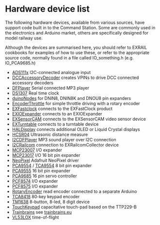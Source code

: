 # Hardware device list

The following hardware devices, available from various sources, have support code built in to the Command Station. Some are commonly used in the electronics and Arduino market, others are specifically designed for model railway use.

Although the devices are summarised here, you should refer to EXRAIL cookbooks for examples of how to use these, or refer to the appropriate source code, normally found in a file called IO_something.h (e.g. IO_PCA9685.h)

* [ADS111x](?ADS111x) I2C-connected analogue input
* [DCCAccessoryDecoder](?DCCAccessoryDecoder) creates VPINs to drive DCC connected accessory decoders
* [DFPlayer](?DFPlayer) Serial connected MP3 player
* [DS1307](?DS1307) Real time clock
* [duinoNodes](?duinoNodes) for DNIN8, DNIN8K and DNOU8 pin expanders
* [EncoderThrottle](?EncoderThrottle) for simple throttle driving with a rotary encoder
* [EXFastclock](?EXFastclock) connects to the EXFastClock product
* [EXIOExpander](?EXIOExpander) connects to an EXIOExpander 
* [EXSensorCAM](?EXSensorCAM) connects to the EXSensorCAM video sensor device
* [EXTurntable](?EXTurntable) connects to a  turntable device
* [HALDisplay](?HALDisplay) connects additional OLED or Liquid Crystal displays
* [HCSR04](?HCSR04) Ultrasonic distance measure
* [I2CDFPlayer](?I2CDFPlayer)  MP3 sound player over I2C connection
* [I2CRailcom](?I2CRailcom) connection to EXRailcomCollector device
* [MCP23007](?MCP23007) I/O expander
* [MCP23017](?MCP23017) I/O 16 bit pin expander
* [NeoPixel](?NeoPixel) Adafruit NeoPixel driver
* [PCA9554](?PCA9554) / [TCA9554](?TCA9554) 8 bit pin expander
* [PCA9555](?PCA9555)  16 bit pin expander
* [PCA9685](?PCA9685) 16 pin servo controller
* [PCF8574](?PCF8574) I/O expander
* [PCF8575](?PCF8575) I/O expander
* [RotaryEncoder](?RotaryEncoder) read encoder connected to a separate Arduino
* [TCA8418](?TCA8418) 80-key keypad encoder
* [TM1638](?TM1638)  8-button, 8-led, 8 digit device
* [TouchKeypad](?TouchKeypad) capacitative touch-pad based on the TTP229-B
* [Trainbrains](?Trainbrains) see [trainbrains.eu](https://trainbrains.eu) 
* [VL53LOX](?VL53LOX) time-of-flight





